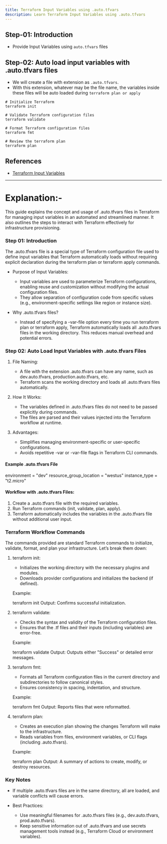 ```yaml
---
title: Terraform Input Variables using .auto.tfvars
description: Learn Terraform Input Variables using .auto.tfvars
---
```


## Step-01: Introduction
- Provide Input Variables using `auto.tfvars` files

## Step-02: Auto load input variables with .auto.tfvars files
- We will create a file with extension as `.auto.tfvars`. 
- With this extension, whatever may be the file name, the variables inside these files will be auto loaded during `terraform plan or apply`
```t
# Initialize Terraform
terraform init

# Validate Terraform configuration files
terraform validate

# Format Terraform configuration files
terraform fmt

# Review the terraform plan
terraform plan 
```


## References
- [Terraform Input Variables](https://www.terraform.io/docs/language/values/variables.html)

------------------------------------------------------------------------------------------------------------------------------------------

# Explanation:- 

This guide explains the concept and usage of .auto.tfvars files in Terraform for managing input variables in an automated and streamlined manner. It also outlines the steps to interact with Terraform effectively for infrastructure provisioning.

### Step 01: Introduction

The .auto.tfvars file is a special type of Terraform configuration file used to define input variables that Terraform automatically loads without requiring explicit declaration during the terraform plan or terraform apply commands.

- Purpose of Input Variables:
  - Input variables are used to parameterize Terraform configurations, enabling reuse and customization without modifying the actual configuration files.
  - They allow separation of configuration code from specific values (e.g., environment-specific settings like region or instance size).

- Why .auto.tfvars files?
  - Instead of specifying a -var-file option every time you run terraform plan or terraform apply, Terraform automatically loads all .auto.tfvars files in the working directory. This reduces manual overhead and potential errors.

### Step 02: Auto Load Input Variables with .auto.tfvars Files

1. File Naming:
   - A file with the extension .auto.tfvars can have any name, such as dev.auto.tfvars, production.auto.tfvars, etc.
   - Terraform scans the working directory and loads all .auto.tfvars files automatically.

2. How It Works:
   - The variables defined in .auto.tfvars files do not need to be passed explicitly during commands.
   - The files are parsed and their values injected into the Terraform workflow at runtime.

3. Advantages:
   - Simplifies managing environment-specific or user-specific configurations.
   - Avoids repetitive -var or -var-file flags in Terraform CLI commands.

#### Example .auto.tfvars File

environment = "dev"
resource_group_location = "westus"
instance_type = "t2.micro"

#### Workflow with .auto.tfvars Files:
1. Create a .auto.tfvars file with the required variables.
2. Run Terraform commands (init, validate, plan, apply).
3. Terraform automatically includes the variables in the .auto.tfvars file without additional user input.

### Terraform Workflow Commands
The commands provided are standard Terraform commands to initialize, validate, format, and plan your infrastructure. Let’s break them down:

1. terraform init:
   - Initializes the working directory with the necessary plugins and modules.
   - Downloads provider configurations and initializes the backend (if defined).

   Example:
   
   terraform init
      Output: Confirms successful initialization.

2. terraform validate:
   - Checks the syntax and validity of the Terraform configuration files.
   - Ensures that the .tf files and their inputs (including variables) are error-free.

   Example:
   
   terraform validate
      Output: Outputs either "Success" or detailed error messages.

3. terraform fmt:
   - Formats all Terraform configuration files in the current directory and subdirectories to follow canonical styles.
   - Ensures consistency in spacing, indentation, and structure.

   Example:
   
   terraform fmt
      Output: Reports files that were reformatted.

4. terraform plan:
   - Creates an execution plan showing the changes Terraform will make to the infrastructure.
   - Reads variables from files, environment variables, or CLI flags (including .auto.tfvars).

   Example:
   
   terraform plan
      Output: A summary of actions to create, modify, or destroy resources.

### Key Notes

- If multiple .auto.tfvars files are in the same directory, all are loaded, and variable conflicts will cause errors.

- Best Practices:
  - Use meaningful filenames for .auto.tfvars files (e.g., dev.auto.tfvars, prod.auto.tfvars).
  - Keep sensitive information out of .auto.tfvars and use secrets management tools instead (e.g., Terraform Cloud or environment variables).

